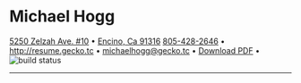 Michael Hogg
===============

[5250 Zelzah Ave. #10](https://goo.gl/maps/mgBN8sy14tR2) • [Encino, Ca 91316](https://goo.gl/maps/mgBN8sy14tR2)
[805-428-2646](tel:+1-805-428-2646) • <http://resume.gecko.tc> • <michaelhogg@gecko.tc> • [Download PDF](/resume.pdf) • ![build status](https://codebuild.us-west-2.amazonaws.com/badges?uuid=eyJlbmNyeXB0ZWREYXRhIjoiOUVDeFNIaTVtMzlVR1NreDhVZ0xIM1BMWDlGeFIrTnFhWUdUbWtoUVczRGFZU3hITUdRS0RPdEtKQkJzYjhGNjkzRXZEY2RhK0dKV3MrYnMza2IzYmpnPSIsIml2UGFyYW1ldGVyU3BlYyI6ImNmUFBYb01SR2phay9kRDMiLCJtYXRlcmlhbFNldFNlcmlhbCI6MX0%3D&branch=master)


---------
